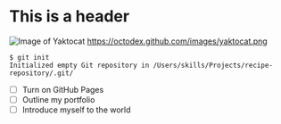 # This is a header
![Image of Yaktocat](https://octodex.github.com/images/yaktocat.png)
https://octodex.github.com/images/yaktocat.png
```
$ git init
Initialized empty Git repository in /Users/skills/Projects/recipe-repository/.git/
```
- [ ] Turn on GitHub Pages
- [ ] Outline my portfolio
- [ ] Introduce myself to the world
